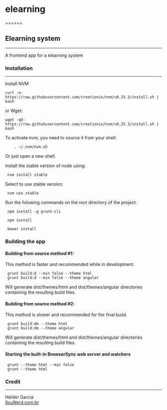 # elearning
======

## Elearning system
-----------------------------------------------------------------
A frontend app for a elearning system

### Installation
-----
Install NVM

    curl -o- https://raw.githubusercontent.com/creationix/nvm/v0.25.3/install.sh | bash

or Wget:

    wget -qO- https://raw.githubusercontent.com/creationix/nvm/v0.25.3/install.sh | bash

To activate nvm, you need to source it from your shell:

```
    . ~/.nvm/nvm.sh
```
    
Or just open a new shell.

Install the stable version of node using:

```
 nvm install stable
```

Select to use stable version:

```
 nvm use stable
```

Run the folowing commands on the root directory of the project:

```
 npm install -g grunt-cli
 
 npm install

 bower install
```

### Building the app

#### Building from source method #1:

This method is faster and recommended while in development.

```
 grunt build:d --min false --theme html
 grunt build:d --min false --theme angular
```

Will generate dist/themes/html and dist/themes/angular directories containing the resulting build files.

#### Building from source method #2:

This method is slower and recommended for the final build.

```
 grunt build:dm --theme html
 grunt build:dm --theme angular
```

Will generate dist/themes/html and dist/themes/angular directories containing the resulting build files.

#### Starting the built-in BrowserSync web server and watchers

```
 grunt --theme html --min false
 grunt --theme html
```

### Credit
------
Helder Garcia <br />
<a href="http://www.sounerd.com.br/">SouNerd.com.br</a> <br />
